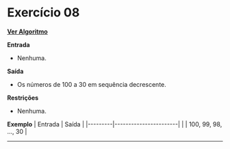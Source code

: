 # Exercício 08
[**Ver Algoritmo**](Algoritmo08.md)

**Entrada**

- Nenhuma.

**Saída**

- Os números de 100 a 30 em sequência decrescente.

**Restrições**

- Nenhuma.

**Exemplo**
| Entrada | Saída                 |
|---------|-----------------------|
|         | 100, 99, 98, ..., 30 |

---
